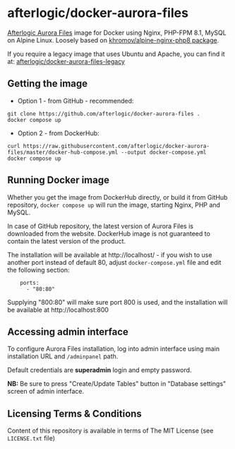 afterlogic/docker-aurora-files
==============================

[Afterlogic Aurora Files](https://afterlogic.org/aurora-files) image for Docker using Nginx, PHP-FPM 8.1, MySQL on Alpine Linux. Loosely based on [khromov/alpine-nginx-php8 package](https://github.com/khromov/alpine-nginx-php8).

If you require a legacy image that uses Ubuntu and Apache, you can find it at: [afterlogic/docker-aurora-files-legacy](https://hub.docker.com/repository/docker/afterlogic/docker-aurora-files-legacy)

Getting the image
-----------------

* Option 1 - from GitHub - recommended:

```
git clone https://github.com/afterlogic/docker-aurora-files .
docker compose up
```

* Option 2 - from DockerHub:
	
```
curl https://raw.githubusercontent.com/afterlogic/docker-aurora-files/master/docker-hub-compose.yml --output docker-compose.yml
docker compose up
```

Running Docker image
--------------------

Whether you get the image from DockerHub directly, or build it from GitHub repository, `docker compose up` will run the image, starting Nginx, PHP and MySQL. 

In case of GitHub repository, the latest version of Aurora Files is downloaded from the website. DockerHub image is not guaranteed to contain the latest version of the product.

The installation will be available at http://localhost/ - if you wish to use another port instead of default 80, adjust `docker-compose.yml` file and edit the following section:

```
    ports:
      - "80:80"
```

Supplying "800:80" will make sure port 800 is used, and the installation will be available at http://localhost:800

Accessing admin interface
------------------------------

To configure Aurora Files installation, log into admin interface using main installation URL and `/adminpanel` path.

Default credentials are **superadmin** login and empty password. 

**NB:** Be sure to press "Create/Update Tables" button in "Database settings" screen of admin interface.

Licensing Terms & Conditions
----------------------------

Content of this repository is available in terms of The MIT License (see `LICENSE.txt` file)
